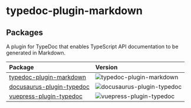 # typedoc-plugin-markdown

## Packages

A plugin for TypeDoc that enables TypeScript API documentation to be generated in Markdown.

| Package                                                           | Version                                                                                  |
| :---------------------------------------------------------------- | :--------------------------------------------------------------------------------------- |
| [typedoc-plugin-markdown](./packages/typedoc-plugin-markdown)     | ![typedoc-plugin-markdown](https://img.shields.io/npm/v/typedoc-plugin-markdown.svg)     |
| [docusaurus-plugin-typedoc](./packages/docusaurus-plugin-typedoc) | ![docusaurus-plugin-typedoc](https://img.shields.io/npm/v/docusaurus-plugin-typedoc.svg) |
| [vuepress-plugin-typedoc](./packages/vuepress-plugin-typedoc)     | ![vuepress-plugin-typedoc](https://img.shields.io/npm/v/vuepress-plugin-typedoc.svg)     |
